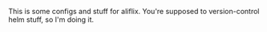 This is some configs and stuff for aliflix. You're supposed to version-control
helm stuff, so I'm doing it.
